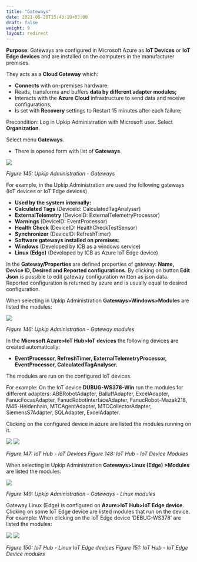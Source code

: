 ```yaml
---
title: "Gateways"
date: 2021-05-20T15:43:19+03:00
draft: false
weight: 9
layout: redirect
---
```


**Purpose**:  Gateways are configured in Microsoft Azure as **IoT Devices** or **IoT Edge devices** and are installed on the computers in the manufacturer premises. 

They acts as a **Cloud Gateway** which:

- **Connects** with on-premises hardware;
- Reads, transforms and buffers **data by different adapter modules;**
- Interacts with the **Azure Cloud** infrastructure to send data and receive configurations;
- Is set with **Recovery** settings to Restart 15 minutes after each failure;

Precondition: Log in Upkip Administration with Microsoft user. Select **Organization**.

Select menu **Gateways**.

- There is opened form with list of **Gateways**. 

![](/images/Aspose.Words.c55b6b06-cf77-4ce6-bf35-b1bd3972243e.147.png)

*Figure 145: Upkip Administration - Gateways*

For example, in the Upkip Administration are used the following gateways (IoT devices or IoT Edge devices)

- **Used by the system internally:**
- **Calculated Tags** (DeviceId: CalculatedTagAnalyser)
- **ExternalTelemetry** (DeviceID: ExternalTelemetryProcessor)
- **Warnings** (DeviceID: EventProcessor)
- **Health Check** (DeviceID: HealthCheckTestSensor)
- **Synchronizer** (DeviceID: RefreshTimer)
- **Software gateways installed on premises:**
- **Windows** (Developed by ICB as a windows service)
- **Linux (Edge)** (Developed by ICB as Azure IoT Edge device)


In the **Gateway/Properties** are defined properties of gateway: **Name, Device ID, Desired and Reported configurations**. By clicking on button **Edit Json** is possible to edit gateway configuration written as json data. Reported configuration is returned by azure and is usually equal to desired configuration. 

When selecting in Upkip Administration **Gateways>Windows>Modules** are listed the modules: 

![](/images/Aspose.Words.c55b6b06-cf77-4ce6-bf35-b1bd3972243e.148.png)

*Figure 146: Upkip Administration - Gateway modules*

In the **Microsoft Azure>IoT Hub>IoT devices** the following devices are created automatically: 

- **EventProcessor, RefreshTimer, ExternalTelemetryProcessor, EventProcessor, CalculatedTagAnalyser.**

The modules are run on the configured IoT devices. 

For example: On the IoT device **DUBUG-WS378-Win** run the modules for different adapters: ABBRobotAdapter, BalluffAdapter, ExcelAdapter, FanucFocasAdapter, FanucRobotInterfaceAdapter, FanucRobot-Mazak218, M45-Heidenhain, MTCAgentAdapter, MTCCollectorAdapter, SiemensS7Adapter, SQLAdapter, ExcelAdapter.

Clicking on the configured device in azure are listed the modules running on it.   

![](/images/Aspose.Words.c55b6b06-cf77-4ce6-bf35-b1bd3972243e.149.png)         ![](/images/Aspose.Words.c55b6b06-cf77-4ce6-bf35-b1bd3972243e.150.png)

*Figure 147: IoT Hub - IoT Devices                                   Figure 148: IoT Hub - IoT Device Modules*

When selecting in Upkip Administration **Gateways>Linux (Edge) >Modules** are listed the modules: 

![](/images/Aspose.Words.c55b6b06-cf77-4ce6-bf35-b1bd3972243e.151.png)

*Figure 149: Upkip Administration - Gateways - Linux modules*

Gateway Linux (Edge) is configured on **Azure>IoT Hub>IoT Edge device**. Clicking on some IoT Edge device are listed modules that run on the device. For example: When clicking on the IoT Edge device ‘DEBUG-WS378’ are listed the modules:

![](/images/Aspose.Words.c55b6b06-cf77-4ce6-bf35-b1bd3972243e.152.png)                                ![](/images/Aspose.Words.c55b6b06-cf77-4ce6-bf35-b1bd3972243e.153.png)

*Figure 150: IoT Hub - Linux IoT Edge devices                                   Figure 151: IoT Hub - IoT Edge Device modules*